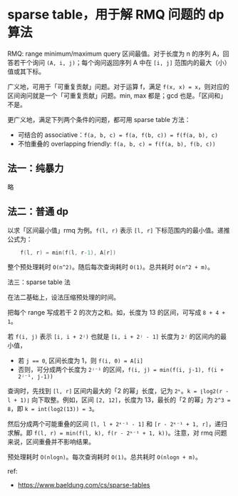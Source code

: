 # sparse table，用于解 RMQ 问题的 dp 算法

RMQ: range minimum/maximum query 区间最值。对于长度为 n 的序列 A，回答若干个询问 `(A, i, j)`；每个询问返回序列 A 中在 `[i, j]` 范围内的最大（小）值或其下标。

广义地，可用于「可重复贡献」问题。对于运算 f，满足 `f(x, x) = x`，则对应的区间询问就是一个「可重复贡献」问题。min, max 都是；gcd 也是。「区间和」不是。

更广义地，满足下列两个条件的问题，都可用 sparse table 方法：
- 可结合的 associative：`f(a, b, c) = f(a, f(b, c)) = f(f(a, b), c)`
- 不怕重叠的 overlapping friendly: `f(a, b, c) = f(f(a, b), f(b, c))`

## 法一：纯暴力

略

## 法二：普通 dp

以求「区间最小值」rmq 为例。`f(l, r)` 表示 `[l, r]` 下标范围内的最小值。递推公式为：

```cpp
    f(l, r) = min(f(l, r-1), A[r])
```

整个预处理耗时 `O(n^2)`。随后每次查询耗时 `O(1)`。总共耗时 `O(n^2 + m)`。

法三：sparse table 法

在法二基础上，设法压缩预处理的时间。

把每个 range 写成若干 2 的次方之和。如，长度为 13 的区间，可写成 `8 + 4 + 1`。

若 `f(i, j)` 表示 `[i, i + 2ʲ)` 也就是 `[i, i + 2ʲ - 1]` 长度为 `2ʲ` 的区间内的最小值，
- 若 `j == 0`, 区间长度为 1，则 `f(i, 0) = A[i]`
- 否则，可分成两个长度为 `2ʲ⁻¹` 的区间，`f(i, j) = min(f(i, j-1), f(i + 2ʲ⁻¹, j-1))`

查询时，先找到 `[l, r]` 区间内最大的「2 的幂」长度，记为 `2ᵏ`。`k = ⌊log2(r - l + 1)⌋` 向下取整。例如，区间 `[2, 12]`，长度为 13，最长的「2 的幂」为 `2^3 = 8`，即 `k = int(log2(13)) = 3`。

然后分成两个可能重叠的区间 `[l, l + 2ᵏ⁻¹ - 1]` 和 `[r - 2ᵏ⁻¹ + 1, r]`，递归求解。即 `f(l, r) = min(f(l, k), f(r - 2ᵏ⁻¹ + 1, k))`。注意，对 rmq 问题来说，区间重叠并不影响结果。

预处理耗时 `O(nlogn)`。每次查询耗时 `O(1)`。总共耗时 `O(nlogn + m)`。

ref:
- https://www.baeldung.com/cs/sparse-tables

